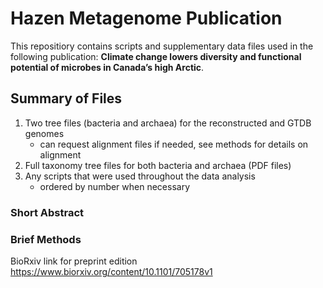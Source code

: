 # Hazen Metagenome Publication
This repositiory contains scripts and supplementary data files used in the following publication: **Climate change lowers diversity and functional potential of microbes in Canada’s high Arctic**.   

## Summary of Files 
1) Two tree files (bacteria and archaea) for the reconstructed and GTDB genomes
     - can request alignment files if needed, see methods for details on alignment
2) Full taxonomy tree files for both bacteria and archaea  (PDF files) 
3) Any scripts that were used throughout the data analysis
     - ordered by number when necessary
     
### Short Abstract



### Brief Methods

BioRxiv link for preprint edition
https://www.biorxiv.org/content/10.1101/705178v1
